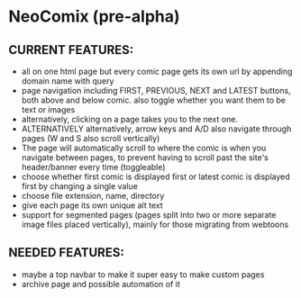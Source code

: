 # NeoComix (pre-alpha)

## CURRENT FEATURES:
* all on one html page but every comic page gets its own url by appending domain name with query
* page navigation including FIRST, PREVIOUS, NEXT and LATEST buttons, both above and below comic. also toggle whether you want them to be text or images
* alternatively, clicking on a page takes you to the next one.
* ALTERNATIVELY alternatively, arrow keys and A/D also navigate through pages (W and S also scroll vertically)
* The page will automatically scroll to where the comic is when you navigate between pages, to prevent having to scroll past the site's header/banner every time (toggleable)
* choose whether first comic is displayed first or latest comic is displayed first by changing a single value
* choose file extension, name, directory
* give each page its own unique alt text
* support for segmented pages (pages split into two or more separate image files placed vertically), mainly for those migrating from webtoons
## NEEDED FEATURES:
* maybe a top navbar to make it super easy to make custom pages
* archive page and possible automation of it
